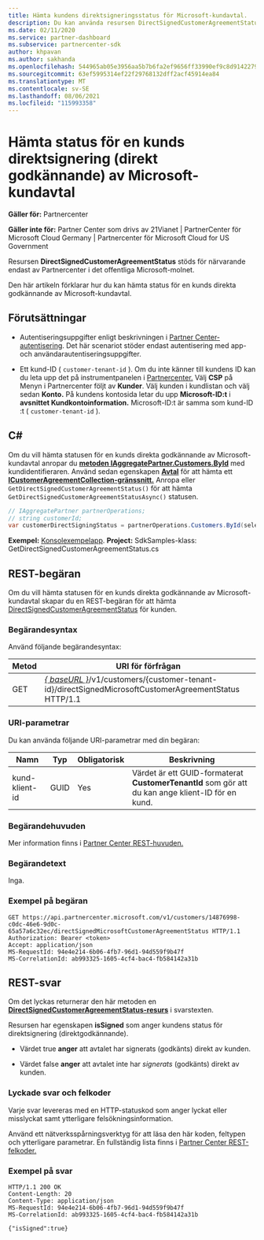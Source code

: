 ```yaml
---
title: Hämta kundens direktsigneringsstatus för Microsoft-kundavtal.
description: Du kan använda resursen DirectSignedCustomerAgreementStatus för att hämta status för en kunds direktsignering (direkt godkännande) av Microsoft-kundavtal.
ms.date: 02/11/2020
ms.service: partner-dashboard
ms.subservice: partnercenter-sdk
author: khpavan
ms.author: sakhanda
ms.openlocfilehash: 544965ab05e3956aa5b7b6fa2ef9656ff33990ef9c8d91422797132a814b85f1
ms.sourcegitcommit: 63ef5995314ef22f29768132dff2acf45914ea84
ms.translationtype: MT
ms.contentlocale: sv-SE
ms.lasthandoff: 08/06/2021
ms.locfileid: "115993358"
---
```

# <a name="get-the-status-of-a-customers-direct-signing-direct-acceptance-of-microsoft-customer-agreement"></a>Hämta status för en kunds direktsignering (direkt godkännande) av Microsoft-kundavtal

**Gäller för:** Partnercenter

**Gäller inte för:** Partner Center som drivs av 21Vianet | PartnerCenter för Microsoft Cloud Germany | Partnercenter för Microsoft Cloud for US Government

Resursen **DirectSignedCustomerAgreementStatus** stöds för närvarande endast av Partnercenter i det offentliga Microsoft-molnet.

Den här artikeln förklarar hur du kan hämta status för en kunds direkta godkännande av Microsoft-kundavtal.

## <a name="prerequisites"></a>Förutsättningar

- Autentiseringsuppgifter enligt beskrivningen i [Partner Center-autentisering](partner-center-authentication.md). Det här scenariot stöder endast autentisering med app- och användarautentiseringsuppgifter.

- Ett kund-ID ( `customer-tenant-id` ). Om du inte känner till kundens ID kan du leta upp det på instrumentpanelen i [Partnercenter.](https://partner.microsoft.com/dashboard) Välj **CSP** på Menyn i Partnercenter följt av **Kunder**. Välj kunden i kundlistan och välj sedan **Konto.** På kundens kontosida letar du upp **Microsoft-ID:t** i **avsnittet Kundkontoinformation.** Microsoft-ID:t är samma som kund-ID :t ( `customer-tenant-id` ).

## <a name="c"></a>C\#

Om du vill hämta statusen för en kunds direkta godkännande av Microsoft-kundavtal anropar du [**metoden IAggregatePartner.Customers.ById**](/dotnet/api/microsoft.store.partnercenter.customers.icustomercollection.byid) med kundidentifieraren. Använd sedan egenskapen [**Avtal**](/dotnet/api/microsoft.store.partnercenter.customers.icustomer.agreements) för att hämta ett [**ICustomerAgreementCollection-gränssnitt.**](/dotnet/api/microsoft.store.partnercenter.agreements.icustomeragreementcollection) Anropa eller `GetDirectSignedCustomerAgreementStatus()` för att hämta `GetDirectSignedCustomerAgreementStatusAsync()` statusen.

``` csharp
// IAggregatePartner partnerOperations;
// string customerId;
var customerDirectSigningStatus = partnerOperations.Customers.ById(selectedCustomerId).Agreements.GetDirectSignedCustomerAgreementStatus();
```

**Exempel:** [Konsolexempelapp](https://github.com/microsoft/Partner-Center-DotNet-Samples). **Project:** SdkSamples-klass: GetDirectSignedCustomerAgreementStatus.cs 

## <a name="rest-request"></a>REST-begäran

Om du vill hämta statusen för en kunds direkta godkännande av Microsoft-kundavtal skapar du en REST-begäran för att hämta [DirectSignedCustomerAgreementStatus](./customer-agreement-direct-sign-status-resource.md) för kunden.

### <a name="request-syntax"></a>Begärandesyntax

Använd följande begärandesyntax:

| Metod | URI för förfrågan                                                                                      |
|--------|--------------------------------------------------------------------------------------------------|
| GET    | [*\{ baseURL \}*](partner-center-rest-urls.md)/v1/customers/{customer-tenant-id}/directSignedMicrosoftCustomerAgreementStatus HTTP/1.1 |

### <a name="uri-parameters"></a>URI-parametrar

Du kan använda följande URI-parametrar med din begäran:

| Namn             | Typ | Obligatorisk | Beskrivning                                                                               |
|------------------|------|----------|-------------------------------------------------------------------------------------------|
| kund-klient-id | GUID | Yes | Värdet är ett GUID-formaterat **CustomerTenantId** som gör att du kan ange klient-ID för en kund. |

### <a name="request-headers"></a>Begärandehuvuden

Mer information finns i [Partner Center REST-huvuden.](headers.md)

### <a name="request-body"></a>Begärandetext

Inga.

### <a name="request-example"></a>Exempel på begäran

```http
GET https://api.partnercenter.microsoft.com/v1/customers/14876998-c0dc-46e6-9d0c-65a57a6c32ec/directSignedMicrosoftCustomerAgreementStatus HTTP/1.1
Authorization: Bearer <token>
Accept: application/json
MS-RequestId: 94e4e214-6b06-4fb7-96d1-94d559f9b47f
MS-CorrelationId: ab993325-1605-4cf4-bac4-fb584142a31b
```

## <a name="rest-response"></a>REST-svar

Om det lyckas returnerar den här metoden en [ **DirectSignedCustomerAgreementStatus-resurs**](./customer-agreement-direct-sign-status-resource.md) i svarstexten.

Resursen har egenskapen **isSigned** som anger kundens status för direktsignering (direktgodkännande).

- Värdet true **anger** att avtalet har signerats (godkänts) direkt av kunden.

- Värdet false **anger** att avtalet inte har *signerats* (godkänts) direkt av kunden.

### <a name="response-success-and-error-codes"></a>Lyckade svar och felkoder

Varje svar levereras med en HTTP-statuskod som anger lyckat eller misslyckat samt ytterligare felsökningsinformation.

Använd ett nätverksspårningsverktyg för att läsa den här koden, feltypen och ytterligare parametrar. En fullständig lista finns i [Partner Center REST-felkoder.](error-codes.md)

### <a name="response-example"></a>Exempel på svar

```http
HTTP/1.1 200 OK
Content-Length: 20
Content-Type: application/json
MS-RequestId: 94e4e214-6b06-4fb7-96d1-94d559f9b47f
MS-CorrelationId: ab993325-1605-4cf4-bac4-fb584142a31b

{"isSigned":true}
```
